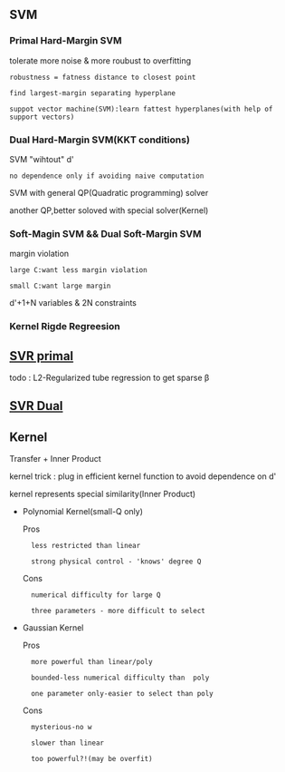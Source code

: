 ## SVM
### Primal Hard-Margin SVM
tolerate more noise & more roubust to overfitting

    robustness = fatness distance to closest point 

    find largest-margin separating hyperplane

    suppot vector machine(SVM):learn fattest hyperplanes(with help of support vectors)

### Dual Hard-Margin SVM(KKT conditions)
SVM "wihtout" d'

    no dependence only if avoiding naive computation

SVM with general QP(Quadratic programming) solver

another QP,better soloved with special solver(Kernel)
### Soft-Magin SVM && Dual Soft-Margin SVM
margin violation

    large C:want less margin violation

    small C:want large margin

d'+1+N variables & 2N constraints
### Kernel Rigde Regreesion
## [SVR primal](http://www.ics.uci.edu/~welling/classnotes/papers_class/SVregression.pdf)  
todo : L2-Regularized tube regression to get sparse β
## [SVR Dual](https://alex.smola.org/papers/2003/SmoSch03b.pdf)
## Kernel
Transfer + Inner Product 

kernel trick : plug in efficient kernel function to avoid dependence on d' 

kernel represents special similarity(Inner Product)


* Polynomial Kernel(small-Q only)

    Pros

        less restricted than linear

        strong physical control - 'knows' degree Q
    Cons
        
        numerical difficulty for large Q

        three parameters - more difficult to select
* Gaussian Kernel

    Pros
        
        more powerful than linear/poly

        bounded-less numerical difficulty than  poly

        one parameter only-easier to select than poly
    Cons
        
        mysterious-no w

        slower than linear

        too powerful?!(may be overfit)